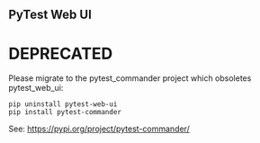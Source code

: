 PyTest Web UI
-------------

# DEPRECATED

Please migrate to the pytest_commander project which obsoletes pytest_web_ui:

```
pip uninstall pytest-web-ui
pip install pytest-commander
```

See: https://pypi.org/project/pytest-commander/
